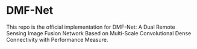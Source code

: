 # DMF-Net
This repo is the official implementation for DMF-Net: A Dual Remote Sensing Image Fusion Network Based on Multi-Scale Convolutional Dense Connectivity with Performance Measure.
